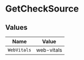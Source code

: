 # GetCheckSource


## Values

| Name        | Value       |
| ----------- | ----------- |
| `WebVitals` | web-vitals  |